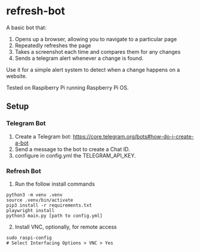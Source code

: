 # refresh-bot

A basic bot that:
1. Opens up a browser, allowing you to navigate to a particular page
2. Repeatedly refreshes the page
3. Takes a screenshot each time and compares them for any changes
4. Sends a telegram alert whenever a change is found.

Use it for a simple alert system to detect when a change happens on a website.

Tested on Raspiberry Pi running Raspberry Pi OS.

## Setup

### Telegram Bot
1. Create a Telegram bot: https://core.telegram.org/bots#how-do-i-create-a-bot
2. Send a message to the bot to create a Chat ID.
3. configure in config.yml the TELEGRAM_API_KEY.

### Refresh Bot
1. Run the follow install commands
```
python3 -m venv .venv
source .venv/bin/activate
pip3 install -r requirements.txt
playwright install
python3 main.py [path to config.yml]
```

2. Install VNC, optionally, for remote access
```
sudo raspi-config
# Select Interfacing Options > VNC > Yes
```